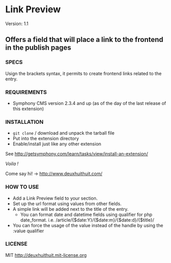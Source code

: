 # Link Preview #

Version: 1.1

## Offers a field that will place a link to the frontend in the publish pages

### SPECS ###

Usign the brackets syntax, it permits to create frontend links related to the entry.

### REQUIREMENTS ###

- Symphony CMS version 2.3.4 and up (as of the day of the last release of this extension)

### INSTALLATION ###

- `git clone` / download and unpack the tarball file
- Put into the extension directory
- Enable/install just like any other extension

See <http://getsymphony.com/learn/tasks/view/install-an-extension/>

*Voila !*

Come say hi! -> <http://www.deuxhuithuit.com/>

### HOW TO USE ###

- Add a Link Preview field to your section.
- Set up the url format using values from other fields.
- A simple link will be added next to the title of the entry.
	- You can format date and datetime fields using qualifier for php date_format.
	i.e. /article/{$date:Y}/{$date:m}/{$date:d}/{$title}/
- You can force the usage of the value instead of the handle by using the :value qualifier

### LICENSE ###

MIT <http://deuxhuithuit.mit-license.org>
